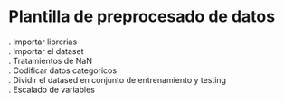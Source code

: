 # Plantilla de preprocesado de datos
  . Importar librerias  
  . Importar el dataset  
  . Tratamientos de NaN  
  . Codificar datos categoricos  
  . Dividir el datased en conjunto de entrenamiento y testing  
  . Escalado de variables  

